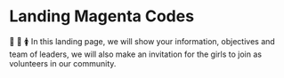 # Landing Magenta Codes

:sparkling_heart: 💖 🚺  In this landing page, we will show your information, objectives and team of leaders, we will also make an invitation for the girls to join as volunteers in our community.
